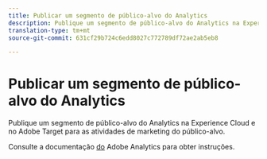 ```yaml
---
title: Publicar um segmento de público-alvo do Analytics
description: Publique um segmento de público-alvo do Analytics na Experience Cloud e no Adobe Target para as atividades de marketing do público-alvo.
translation-type: tm+mt
source-git-commit: 631cf29b724c6edd8027c772789df72ae2ab5eb8

---
```



# Publicar um segmento de público-alvo do Analytics

Publique um segmento de público-alvo do Analytics na Experience Cloud e no Adobe Target para as atividades de marketing do público-alvo.

Consulte a documentação [do](https://docs.adobe.com/content/help/en/analytics/components/segmentation/segmentation-workflow/seg-publish.html) Adobe Analytics para obter instruções.
